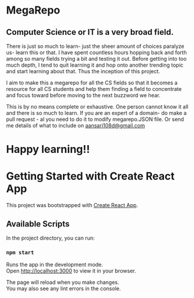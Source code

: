 # MegaRepo

## Computer Science or IT is a very broad field.

There is just so much to learn- just the sheer amount of choices paralyze us- learn this or that.
I have spent countless hours hopping back and forth among so many fields trying a bit and testing it out. Before getting into too much depth, I tend to quit learning it and hop onto another trending topic and start learning about that.
Thus the inception of this project.

I aim to make this a megarepo for all the CS fields so that it becomes a resource for all CS students and help them finding a field to concentrate and focus toward before moving to the next buzzword we hear.

This is by no means complete or exhaustive. One person cannot know it all and there is so much to learn.
If you are an expert of a domain- do make a pull request - al you need to do it to modify megarepo.JSON file.
Or send me details of what to include on aansari108d@gmail.com

# Happy learning!!

# Getting Started with Create React App

This project was bootstrapped with [Create React App](https://github.com/facebook/create-react-app).

## Available Scripts

In the project directory, you can run:

### `npm start`

Runs the app in the development mode.\
Open [http://localhost:3000](http://localhost:3000) to view it in your browser.

The page will reload when you make changes.\
You may also see any lint errors in the console.
